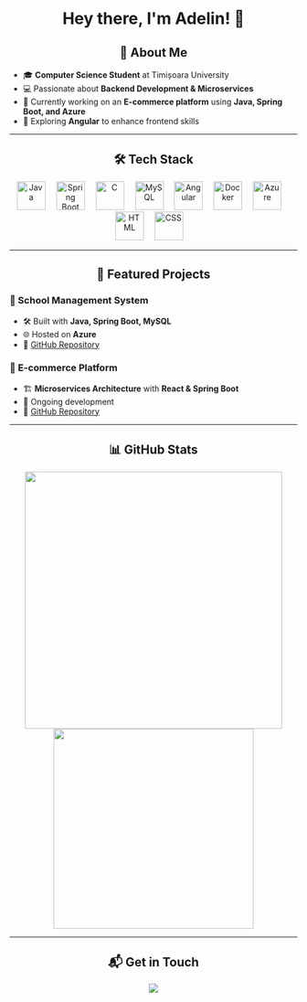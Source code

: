 <h1 align="center">Hey there, I'm Adelin! 👋</h1>

<h2 align="center"> 🚀 About Me </h2>

- 🎓 **Computer Science Student** at Timișoara University
- 💻 Passionate about **Backend Development & Microservices**
- 🔧 Currently working on an **E-commerce platform** using **Java, Spring Boot, and Azure**
- 🌱 Exploring **Angular** to enhance frontend skills

---

<h2 align="center"> 🛠 Tech Stack </h2>
<p align="center">
  <img src="https://cdn.jsdelivr.net/gh/devicons/devicon/icons/java/java-original.svg" title="Java" alt="Java" width="50" height="50" style="margin-right: 15px;"/>
  <img src="https://cdn.jsdelivr.net/gh/devicons/devicon/icons/spring/spring-original.svg" title="Spring Boot" alt="Spring Boot" width="50" height="50" style="margin-right: 15px;"/>
  <img src="https://cdn.jsdelivr.net/gh/devicons/devicon/icons/c/c-original.svg" title="C" alt="C" width="50" height="50" style="margin-right: 15px;"/>
  <img src="https://cdn.jsdelivr.net/gh/devicons/devicon/icons/mysql/mysql-original.svg" title="MySQL" alt="MySQL" width="50" height="50" style="margin-right: 15px;"/>
  <img src="https://cdn.jsdelivr.net/gh/devicons/devicon/icons/angularjs/angularjs-original.svg" title="Angular" alt="Angular" width="50" height="50" style="margin-right: 15px;"/>
  <img src="https://cdn.jsdelivr.net/gh/devicons/devicon/icons/docker/docker-original.svg" title="Docker" alt="Docker" width="50" height="50" style="margin-right: 15px;"/>
  <img src="https://cdn.jsdelivr.net/gh/devicons/devicon/icons/azure/azure-original.svg" title="Azure" alt="Azure" width="50" height="50" style="margin-right: 15px;"/>
  <img src="https://cdn.jsdelivr.net/gh/devicons/devicon/icons/html5/html5-original.svg" title="HTML" alt="HTML" width="50" height="50" style="margin-right: 15px;"/>
  <img src="https://cdn.jsdelivr.net/gh/devicons/devicon/icons/css3/css3-original.svg" title="CSS" alt="CSS" width="50" height="50" style="margin-right: 15px;"/>
</p>

---

<h2 align="center"> 📌 Featured Projects </h2>

### 🏫 School Management System
- 🛠 Built with **Java, Spring Boot, MySQL**
- 🌐 Hosted on **Azure**
- 📂 [GitHub Repository](https://github.com/AdelinV2/school-management)

### 🛒 E-commerce Platform
- 🏗️ **Microservices Architecture** with **React & Spring Boot**
- 🚀 Ongoing development
- 📂 [GitHub Repository](https://github.com/AdelinV2/react-spring-ecommerce)

---

<h2 align="center"> 📊 GitHub Stats </h2>

<p align="center">
  <img src="https://github-readme-stats.vercel.app/api?username=AdelinV2&show_icons=true&theme=radical" width="450"/>
  <img src="https://github-readme-stats.vercel.app/api/top-langs/?username=AdelinV2&layout=compact&theme=radical" width="350"/>
</p>

---

<h2 align="center"> 📬 Get in Touch </h2>
<p align="center">
  <a href="https://www.linkedin.com/in/adelin-emil-dumitra%C8%99cu-688875310/">
    <img src="https://img.shields.io/badge/LinkedIn-0077B5?style=for-the-badge&logo=linkedin&logoColor=white"/>
  </a>
</p>
